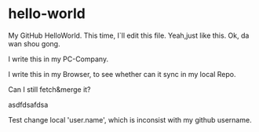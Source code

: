 # hello-world
My GitHub HelloWorld.
This time, I`ll edit this file.
Yeah,just like this.
Ok, da wan shou gong.


I write this in my PC-Company.

I write this in my Browser, to see whether can it sync in my local Repo.

Can I still fetch&merge it?

asdfdsafdsa

Test change local 'user.name', which is inconsist with my github username.
